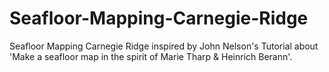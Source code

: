 # Seafloor-Mapping-Carnegie-Ridge
Seafloor Mapping Carnegie Ridge inspired by John Nelson's Tutorial about 'Make a seafloor map in the spirit of Marie Tharp &amp; Heinrich Berann'.
